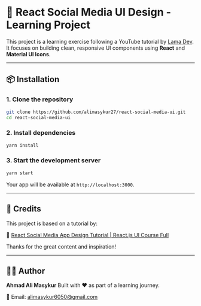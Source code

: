 # 🚀 React Social Media UI Design - Learning Project

This project is a learning exercise following a YouTube tutorial by [Lama Dev](https://www.youtube.com/@LamaDev).  
It focuses on building clean, responsive UI components using **React** and **Material UI Icons**.

---

## 📦 Installation

### 1. Clone the repository

```bash
git clone https://github.com/alimasykur27/react-social-media-ui.git
cd react-social-media-ui
```

### 2. Install dependencies

```bash
yarn install
```

### 3. Start the development server

```bash
yarn start
```

Your app will be available at `http://localhost:3000`.

---

## 🙌 Credits

This project is based on a tutorial by:

🎥 [React Social Media App Design Tutorial | React.js UI Course Full](https://youtu.be/zM93yZ_8SvE?si=vywg_f5PAsSfc8St)

Thanks for the great content and inspiration!

---

## 👨‍💻 Author

**Ahmad Ali Masykur**
Built with ❤️ as part of a learning journey.

📧 Email: <alimasykur6050@gmail.com>
